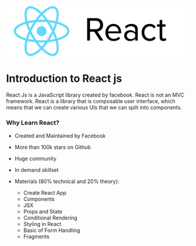 ![React Logo](./img/react2.png)

# Introduction to React js

React Js is a JavaScript library created by facebook. React is not an MVC framework. React is a library that is composable user interface, which means that we can create various UIs that we can split into components.

### Why Learn React?

* Created and Maintained by Facebook
* More than 100k stars on Github
* Huge community
* In demand skillset

* Materials (80% technical and 20% theory):
    * Create React App
    * Components
    * JSX
    * Props and State
    * Conditional Rendering
    * Styling in React
    * Basic of Form Handling
    * Fragments
